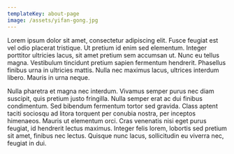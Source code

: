 ```yaml
---
templateKey: about-page
image: /assets/yifan-gong.jpg
---
```

Lorem ipsum dolor sit amet, consectetur adipiscing elit. Fusce feugiat est vel odio placerat tristique. Ut pretium id enim sed elementum. Integer porttitor ultricies lacus, sit amet pretium sem accumsan ut. Nunc eu tellus magna. Vestibulum tincidunt pretium sapien fermentum hendrerit. Phasellus finibus urna in ultricies mattis. Nulla nec maximus lacus, ultrices interdum libero. Mauris in urna neque.

Nulla pharetra et magna nec interdum. Vivamus semper purus nec diam suscipit, quis pretium justo fringilla. Nulla semper erat ac dui finibus condimentum. Sed bibendum fermentum tortor sed gravida. Class aptent taciti sociosqu ad litora torquent per conubia nostra, per inceptos himenaeos. Mauris ut elementum orci. Cras venenatis nisi eget purus feugiat, id hendrerit lectus maximus. Integer felis lorem, lobortis sed pretium sit amet, finibus nec lectus. Quisque nunc lacus, sollicitudin eu viverra nec, feugiat in dui.